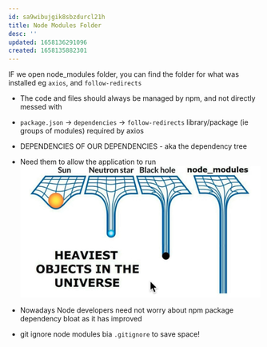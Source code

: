 ```yaml
---
id: sa9wibujgik8sbzdurcl21h
title: Node Modules Folder
desc: ''
updated: 1658136291096
created: 1658135882301
---
```


IF we open node_modules folder, you can find the folder for what was installed eg `axios`, and `follow-redirects`
- The code and files should always be managed by npm, and not directly messed with
- `package.json` -> `dependencies` -> `follow-redirects` library/package (ie groups of modules) required by axios
- DEPENDENCIES OF OUR DEPENDENCIES - aka the dependency tree
- Need them to allow the application to run
![](./assets/images/node-modules-meme.png)

- Nowadays Node developers need not worry about npm package dependency bloat as it has improved 
- git ignore node modules bia `.gitignore` to save space!